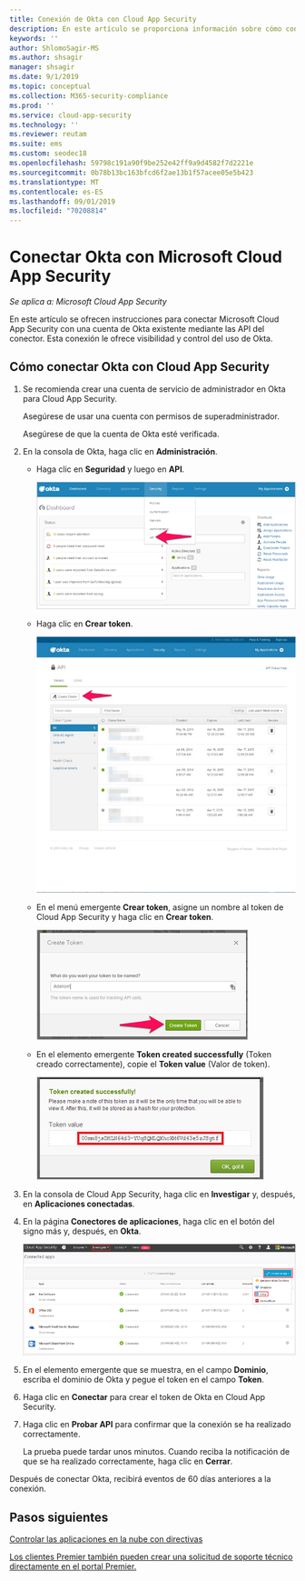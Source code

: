 ```yaml
---
title: Conexión de Okta con Cloud App Security
description: En este artículo se proporciona información sobre cómo conectar Okta con Cloud App Security mediante el conector de API para la visibilidad y el control del uso.
keywords: ''
author: ShlomoSagir-MS
ms.author: shsagir
manager: shsagir
ms.date: 9/1/2019
ms.topic: conceptual
ms.collection: M365-security-compliance
ms.prod: ''
ms.service: cloud-app-security
ms.technology: ''
ms.reviewer: reutam
ms.suite: ems
ms.custom: seodec18
ms.openlocfilehash: 59798c191a90f9be252e42ff9a9d4582f7d2221e
ms.sourcegitcommit: 0b78b13bc163bfcd6f2ae13b1f57acee05e5b423
ms.translationtype: MT
ms.contentlocale: es-ES
ms.lasthandoff: 09/01/2019
ms.locfileid: "70208814"
---
```

# <a name="connect-okta-to-microsoft-cloud-app-security"></a>Conectar Okta con Microsoft Cloud App Security

*Se aplica a: Microsoft Cloud App Security*

En este artículo se ofrecen instrucciones para conectar Microsoft Cloud App Security con una cuenta de Okta existente mediante las API del conector. Esta conexión le ofrece visibilidad y control del uso de Okta.

## <a name="how-to-connect-okta-to-cloud-app-security"></a>Cómo conectar Okta con Cloud App Security

1. Se recomienda crear una cuenta de servicio de administrador en Okta para Cloud App Security.

    Asegúrese de usar una cuenta con permisos de superadministrador.

    Asegúrese de que la cuenta de Okta esté verificada.

1. En la consola de Okta, haga clic en **Administración**.

    - Haga clic en **Seguridad** y luego en **API**.

         ![API de Okta](./media/okta-api.png "API de Okta")

    - Haga clic en **Crear token**.

         ![Crear token de Okta](./media/okta-createtoken.jpg "Crear token de Okta")

    - En el menú emergente **Crear token**, asigne un nombre al token de Cloud App Security y haga clic en **Crear token**.

         ![Menú emergente de token de Okta](./media/okta-token-popup.png "Menú emergente de token de Okta")

    - En el elemento emergente **Token created successfully** (Token creado correctamente), copie el **Token value** (Valor de token).

         ![Valor de token de Okta](./media/okta-token-value.png "Valor de token de Okta")

1. En la consola de Cloud App Security, haga clic en **Investigar** y, después, en **Aplicaciones conectadas**.

1. En la página **Conectores de aplicaciones**, haga clic en el botón del signo más y, después, en **Okta**.

    ![Conectar Okta](./media/connect-okta.png "Conectar Okta")

1. En el elemento emergente que se muestra, en el campo **Dominio**, escriba el dominio de Okta y pegue el token en el campo **Token**.

1. Haga clic en **Conectar** para crear el token de Okta en Cloud App Security.

1. Haga clic en **Probar API** para confirmar que la conexión se ha realizado correctamente.

    La prueba puede tardar unos minutos. Cuando reciba la notificación de que se ha realizado correctamente, haga clic en **Cerrar**.

Después de conectar Okta, recibirá eventos de 60 días anteriores a la conexión.

## <a name="next-steps"></a>Pasos siguientes

[Controlar las aplicaciones en la nube con directivas](control-cloud-apps-with-policies.md)

[Los clientes Premier también pueden crear una solicitud de soporte técnico directamente en el portal Premier.](https://premier.microsoft.com/)
